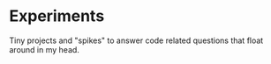 # Experiments

Tiny projects and "spikes" to answer code related questions that float around in
my head.
